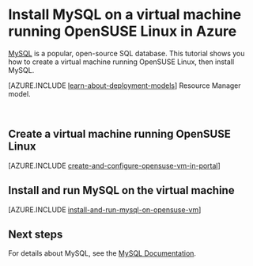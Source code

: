 <properties
	pageTitle="Install MySQL on a OpenSUSE Linux VM in Microsoft Azure"
	description="Learn to install MySQL on a virtual machine in Azure."
	services="virtual-machines-linux"
	documentationCenter=""
	authors="cynthn"
	manager="timlt"
	editor=""
	tags="azure-service-management"/>

<tags
	ms.service="virtual-machines-linux"
	ms.workload="infrastructure-services"
	ms.tgt_pltfrm="vm-linux"
	ms.devlang="na"
	ms.topic="article"
	ms.date="04/29/2016"
	ms.author="cynthn"/>

# Install MySQL on a virtual machine running OpenSUSE Linux in Azure

[MySQL][MySQL] is a popular, open-source SQL database. This tutorial shows you how to create a virtual machine running OpenSUSE Linux, then install MySQL.

[AZURE.INCLUDE [learn-about-deployment-models](../../includes/learn-about-deployment-models-classic-include.md)] Resource Manager model.


<br>


## Create a virtual machine running OpenSUSE Linux

[AZURE.INCLUDE [create-and-configure-opensuse-vm-in-portal](../../includes/create-and-configure-opensuse-vm-in-portal.md)]

## Install and run MySQL on the virtual machine

[AZURE.INCLUDE [install-and-run-mysql-on-opensuse-vm](../../includes/install-and-run-mysql-on-opensuse-vm.md)]

## Next steps
For details about MySQL, see the [MySQL Documentation][MySQLDocs].

[MySQLDocs]: http://dev.mysql.com/doc/index-topic.html
[MySQL]: http://www.mysql.com


